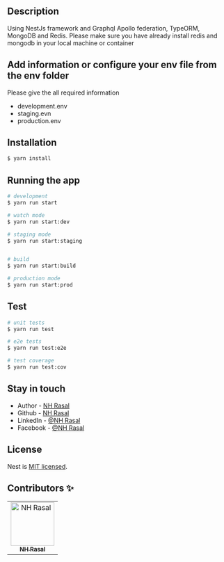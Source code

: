 ## Description

Using NestJs framework and Graphql Apollo federation, TypeORM, MongoDB and Redis.
Please make sure you have already install redis and mongodb in your local machine or container

## Add information or configure your env file from the env folder

Please give the all required information

- development.env
- staging.evn
- production.env

## Installation

```bash
$ yarn install
```

## Running the app

```bash
# development
$ yarn run start

# watch mode
$ yarn run start:dev

# staging mode
$ yarn run start:staging


# build
$ yarn run start:build

# production mode
$ yarn run start:prod
```

## Test

```bash
# unit tests
$ yarn run test

# e2e tests
$ yarn run test:e2e

# test coverage
$ yarn run test:cov
```

## Stay in touch

- Author - [NH Rasal](https://www.linkedin.com/in/nhrasalcse/)
- Github - [NH Rasal](https://github.com/nhrasal/)
- LinkedIn - [@NH Rasal](https://www.linkedin.com/in/nhrasalcse/)
- Facebook - [@NH Rasal](https://www.facebook.com/nhrasal.cse/)

## License

Nest is [MIT licensed](LICENSE).

## Contributors ✨

<table>
  <tbody>
    <tr>
      <td align="center">
        <a href="https://github.com"><img src="https://avatars.githubusercontent.com/u/32142476?v=4" width="100px;" alt="NH Rasal"/><br /><sub><b>NH Rasal</b></sub></a>
      </td>
    </tr>
  </tbody>
</table>
